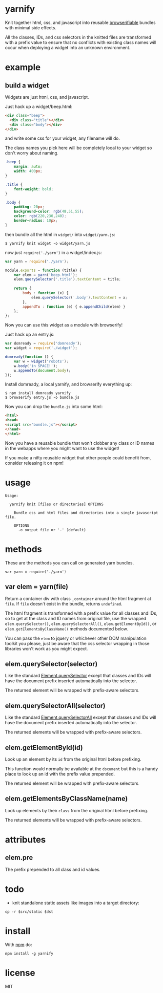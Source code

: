 yarnify
=======

Knit together html, css, and javascript into reusable
[browserifiable](https://github.com/substack/node-browserify)
bundles with minimal side effects.

All the classes, IDs, and css selectors in the knitted files are transformed
with a prefix value to ensure that no conflicts with existing class names will
occur when deploying a widget into an unknown environment.

example
=======

build a widget
--------------

Widgets are just html, css, and javascript.

Just hack up a widget/beep.html:

``` html
<div class="beep">
  <div class="title"></div>
  <div class="body"></div>
</div>
```

and write some css for your widget, any filename will do.

The class names you pick here will be completely local to your widget so don't
worry about naming.

``` css
.beep {
    margin: auto;
    width: 400px;
}

.title {
    font-weight: bold;
}

.body {
    padding: 20px;
    background-color: rgb(48,51,55);
    color: rgb(220,230,240);
    border-radius: 10px;
}
```

then bundle all the html in `widget/` into `widget/yarn.js`:

```
$ yarnify knit widget -o widget/yarn.js
```

now just `require('./yarn')` in a widget/index.js:

``` js
var yarn = require('./yarn');

module.exports = function (title) {
    var elem = yarn('beep.html');
    elem.querySelector('.title').textContent = title;
    
    return {
        body : function (x) {
            elem.querySelector('.body').textContent = x;
        },
        appendTo : function (e) { e.appendChild(elem) }
    };
};
```

Now you can use this widget as a module with browserify!

Just hack up an entry.js:

``` js
var domready = require('domready');
var widget = require('./widget');

domready(function () {
    var w = widget('robots');
    w.body('in SPACE!');
    w.appendTo(document.body);
});
```

Install domready, a local yarnify, and browserify everything up:

```
$ npm install domready yarnify
$ browserify entry.js -o bundle.js
```

Now you can drop the `bundle.js` into some html:

``` html
<html>
<head>
<script src="bundle.js"></script>
</head>
</html>
```

Now you have a reusable bundle that won't clobber any class or ID names in the
webapps where you might want to use the widget!

If you make a nifty reusable widget that other people could benefit from,
consider releasing it on npm!

usage
=====

```
Usage:

  yarnify knit [files or directories] OPTIONS
  
    Bundle css and html files and directories into a single javascript file.
    
    OPTIONS
      -o output file or '-' (default)

```

methods
=======

These are the methods you can call on generated yarn bundles.

```
var yarn = require('./yarn')
```

var elem = yarn(file)
---------------------

Return a container div with class `_container` around the html fragment at
`file`. If `file` doesn't exist in the bundle, returns `undefined`.

The html fragment is transformed with a prefix value for all classes and IDs, so
to get at the class and ID names from original file, use the wrapped
`elem.querySelector()`, `elem.querySelectorAll()`, `elem.getElementById()`,
or `elem.getElementsByClassName()` methods documented below.

You can pass the `elem` to jquery or whichever other DOM manipulation
toolkit you please, just be aware that the css selector wrapping in those
libraries won't work as you might expect.

elem.querySelector(selector)
----------------------------

Like the standard
[Element.querySelector](https://developer.mozilla.org/en/DOM/Element.querySelector)
except that classes and IDs will have the document prefix inserted
automatically into the selector.

The returned element will be wrapped with prefix-aware selectors.

elem.querySelectorAll(selector)
-------------------------------

Like the standard
[Element.querySelectorAll](https://developer.mozilla.org/en/DOM/Element.querySelectorAll)
except that classes and IDs will have the document prefix inserted
automatically into the selector.

The returned elements will be wrapped with prefix-aware selectors.

elem.getElementById(id)
-----------------------

Look up an element by its `id` from the original html before prefixing.

This function would normally be available at the `document`
but this is a handy place to look up an id with the prefix value prepended.

The returned element will be wrapped with prefix-aware selectors.

elem.getElementsByClassName(name)
---------------------------------

Look up elements by their `class` from the original html before prefixing.

The returned elements will be wrapped with prefix-aware selectors.

attributes
==========

elem.pre
--------

The prefix prepended to all class and id values.

todo
====

* knit standalone static assets like images into a target directory:

```
cp -r $src/static $dst
```

install
=======

With [npm](http://npmjs.org) do:

```
npm install -g yarnify
```

license
=======

MIT
